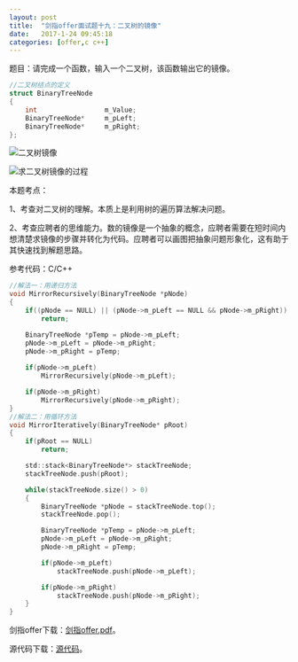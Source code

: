 ```yaml
---
layout:	post
title:	"剑指offer面试题十九：二叉树的镜像"
date:	2017-1-24 09:45:18
categories:	[offer,c c++]
---
```


题目：请完成一个函数，输入一个二叉树，该函数输出它的镜像。

```c
//二叉树结点的定义
struct BinaryTreeNode
{
	int					m_Value;
	BinaryTreeNode*		m_pLeft;
	BinaryTreeNode*		m_pRight;
};
```

![二叉树镜像](https://raw.githubusercontent.com/cofire/cofire.github.io/master/img/offer/5/1.png "二叉树镜像")

![求二叉树镜像的过程](https://raw.githubusercontent.com/cofire/cofire.github.io/master/img/offer/5/2.png "求二叉树镜像的过程")

本题考点：

1、考查对二叉树的理解。本质上是利用树的遍历算法解决问题。

2、考查应聘者的思维能力。数的镜像是一个抽象的概念，应聘者需要在短时间内想清楚求镜像的步骤并转化为代码。应聘者可以画图把抽象问题形象化，这有助于其快速找到解题思路。

参考代码：C/C++

```c
//解法一：用递归方法
void MirrorRecursively(BinaryTreeNode *pNode)
{
    if((pNode == NULL) || (pNode->m_pLeft == NULL && pNode->m_pRight))
        return;

    BinaryTreeNode *pTemp = pNode->m_pLeft;
    pNode->m_pLeft = pNode->m_pRight;
    pNode->m_pRight = pTemp;
    
    if(pNode->m_pLeft)
        MirrorRecursively(pNode->m_pLeft);  

    if(pNode->m_pRight)
        MirrorRecursively(pNode->m_pRight); 
}
//解法二：用循环方法
void MirrorIteratively(BinaryTreeNode* pRoot)
{
    if(pRoot == NULL)
        return;

    std::stack<BinaryTreeNode*> stackTreeNode;
    stackTreeNode.push(pRoot);

    while(stackTreeNode.size() > 0)
    {
        BinaryTreeNode *pNode = stackTreeNode.top();
        stackTreeNode.pop();

        BinaryTreeNode *pTemp = pNode->m_pLeft;
        pNode->m_pLeft = pNode->m_pRight;
        pNode->m_pRight = pTemp;

        if(pNode->m_pLeft)
            stackTreeNode.push(pNode->m_pLeft);

        if(pNode->m_pRight)
            stackTreeNode.push(pNode->m_pRight);
    }
}
```

剑指offer下载：[剑指offer.pdf](https://raw.githubusercontent.com/cofire/cofire.github.io/master/source/剑指offer.pdf "剑指offer.pdf")。

源代码下载：[源代码](https://raw.githubusercontent.com/cofire/cofire.github.io/master/source/剑指offer源代码.zip "剑指offer源代码")。